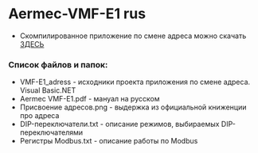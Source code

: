 # Aermec-VMF-E1 rus
* Скомпилированное приложение по смене адреса можно скачать [ЗДЕСЬ](https://github.com/ufrs12/Aermec-VMF-E1_rus/blob/main/VMF-E1_adress/bin/Debug/VMF-E1_Adress.exe)
### Список файлов и папок:
* VMF-E1_adress - исходники проекта приложения по смене адреса. Visual Basic.NET
* Aermec VMF-E1.pdf - мануал на русском
* Присвоение адресов.png - выдержка из официальной книженции про адреса
* DIP-переключатели.txt - описание режимов, выбираемых DIP-переключателями
* Регистры Modbus.txt - описание работы по Modbus
